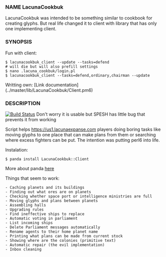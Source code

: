 
### NAME LacunaCookbuk

LacunaCookbuk was intended to be something similar to cookbook for creating glyphs. But real life changed it to client with library that has only one implementing client. 

### SYNOPSIS

Fun with client:

    $ lacunacookbuk_client --update --tasks=defend
    # will die but will also prefill settings
    $ nano .lacuna_cookbuk/login.pl
    $ lacunacookbuk_client --tasks=defend,ordinary,chairman --update

Writting own:
         [Link documentation] (../master/lib/LacunaCookbuk/Client.pm6)
         
### DESCRIPTION    
    
[![Build Status](https://travis-ci.org/teodozjan/lacuna-cookbuk.svg?branch=v3.1.2)](https://travis-ci.org/teodozjan/lacuna-cookbuk) Don't worry it is usable but SPESH has little bug that prevents it from working

Script helps https://us1.lacunaexpanse.com players doing boring tasks like moving glyphs to one place that can make plans from them or searching where excess fighters can be put. The intention was putting perl6 into life. 

Instalation:

    $ panda install LacunaCookbuk::Client

More about panda [here](https://github.com/tadzik/panda)

Things that seem to work:

	- Caching planets and its buildings
	- Finding out what ores are on planets
	- Checking whether space port or intelligence ministries are full
	- Moving glyphs and plans between planets
	- Assembling halls
	- Upgrading rules
	- Find ineffective ships to replace
	- Automatic voting in parliament
	- List incoming ships
	- Delete Parliament messages automatically 
	- Rename agents to their home planet name
	- Printing what plans can be made from current stock
	- Showing where are the colonies (primitive text)
	- Automatic repair (the evil implementation)
	- Inbox cleaning
